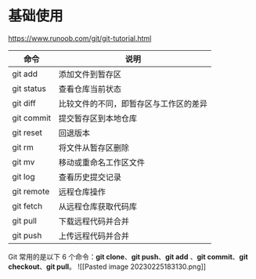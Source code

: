 
# 基础使用
https://www.runoob.com/git/git-tutorial.html

| 命令       | 说明                                   |
| ---------- | -------------------------------------- |
| git add    | 添加文件到暂存区                       |
| git status | 查看仓库当前状态                       |
| git diff   | 比较文件的不同，即暂存区与工作区的差异 |
| git commit | 提交暂存区到本地仓库                   |
| git reset  | 回退版本                               |
| git rm     | 将文件从暂存区删除                     |
| git mv     | 移动或重命名工作区文件                 |
| git log    | 查看历史提交记录                       |
| git remote | 远程仓库操作                           |
| git fetch  | 从远程仓库获取代码库                   |
| git pull   | 下载远程代码并合并                     |
| git push   | 上传远程代码并合并                     | 


Git 常用的是以下 6 个命令：**git clone**、**git push**、**git add** 、**git commit**、**git checkout**、**git pull**。
![[Pasted image 20230225183130.png]]

